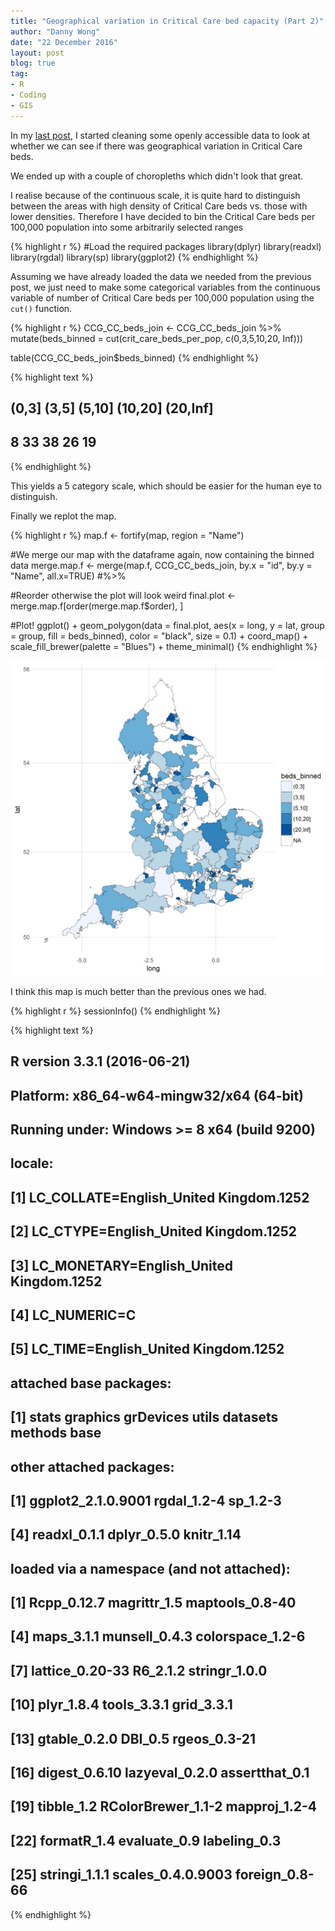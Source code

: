 ```yaml
---
title: "Geographical variation in Critical Care bed capacity (Part 2)"
author: "Danny Wong"
date: "22 December 2016"
layout: post
blog: true
tag:
- R
- Coding
- GIS
---
```


In my [last post](http://dannyjnwong.github.io/Geographical-variation-in-Critical-Care-bed-capacity/), I started cleaning some openly accessible data to look at whether we can see if there was geographical variation in Critical Care beds. 

We ended up with a couple of choropleths which didn't look that great. 

I realise because of the continuous scale, it is quite hard to distinguish between the areas with high density of Critical Care beds vs. those with lower densities. Therefore I have decided to bin the Critical Care beds per 100,000 population into some arbitrarily selected ranges


{% highlight r %}
#Load the required packages
library(dplyr)
library(readxl)
library(rgdal)
library(sp)
library(ggplot2)
{% endhighlight %}

Assuming we have already loaded the data we needed from the previous post, we just need to make some categorical variables from the continuous variable of number of Critical Care beds per 100,000 population using the `cut()` function.




{% highlight r %}
CCG_CC_beds_join <- CCG_CC_beds_join %>% mutate(beds_binned = cut(crit_care_beds_per_pop, c(0,3,5,10,20, Inf)))

table(CCG_CC_beds_join$beds_binned)
{% endhighlight %}



{% highlight text %}
## 
##    (0,3]    (3,5]   (5,10]  (10,20] (20,Inf] 
##        8       33       38       26       19
{% endhighlight %}

This yields a 5 category scale, which should be easier for the human eye to distinguish.

Finally we replot the map.


{% highlight r %}
map.f <- fortify(map, region = "Name")

#We merge our map with the dataframe again, now containing the binned data
merge.map.f <- merge(map.f, CCG_CC_beds_join, by.x = "id", by.y = "Name", all.x=TRUE) #%>% 

#Reorder otherwise the plot will look weird
final.plot <- merge.map.f[order(merge.map.f$order), ] 

#Plot!
ggplot() +
  geom_polygon(data = final.plot, aes(x = long, y = lat, group = group, fill = beds_binned),
               color = "black", size = 0.1) +
  coord_map() +
  scale_fill_brewer(palette = "Blues") +
  theme_minimal()
{% endhighlight %}

![center](/figures/2016-12-22-Geographical-variation-in-Critical-Care-bed-capacity-2/unnamed-chunk-4-1.png)

I think this map is much better than the previous ones we had.


{% highlight r %}
sessionInfo()
{% endhighlight %}



{% highlight text %}
## R version 3.3.1 (2016-06-21)
## Platform: x86_64-w64-mingw32/x64 (64-bit)
## Running under: Windows >= 8 x64 (build 9200)
## 
## locale:
## [1] LC_COLLATE=English_United Kingdom.1252 
## [2] LC_CTYPE=English_United Kingdom.1252   
## [3] LC_MONETARY=English_United Kingdom.1252
## [4] LC_NUMERIC=C                           
## [5] LC_TIME=English_United Kingdom.1252    
## 
## attached base packages:
## [1] stats     graphics  grDevices utils     datasets  methods   base     
## 
## other attached packages:
## [1] ggplot2_2.1.0.9001 rgdal_1.2-4        sp_1.2-3          
## [4] readxl_0.1.1       dplyr_0.5.0        knitr_1.14        
## 
## loaded via a namespace (and not attached):
##  [1] Rcpp_0.12.7        magrittr_1.5       maptools_0.8-40   
##  [4] maps_3.1.1         munsell_0.4.3      colorspace_1.2-6  
##  [7] lattice_0.20-33    R6_2.1.2           stringr_1.0.0     
## [10] plyr_1.8.4         tools_3.3.1        grid_3.3.1        
## [13] gtable_0.2.0       DBI_0.5            rgeos_0.3-21      
## [16] digest_0.6.10      lazyeval_0.2.0     assertthat_0.1    
## [19] tibble_1.2         RColorBrewer_1.1-2 mapproj_1.2-4     
## [22] formatR_1.4        evaluate_0.9       labeling_0.3      
## [25] stringi_1.1.1      scales_0.4.0.9003  foreign_0.8-66
{% endhighlight %}
